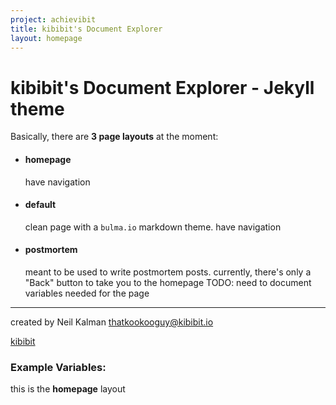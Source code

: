 ```yaml
---
project: achievibit
title: kibibit's Document Explorer
layout: homepage
---
```


# kibibit's Document Explorer - Jekyll theme

Basically, there are **3 page layouts** at the moment:

- #### homepage
  have navigation

- #### default
  clean page with a `bulma.io` markdown theme. have navigation

- #### postmortem
  meant to be used to write postmortem posts.
    currently, there's only a "Back" button to take you to the homepage
  TODO: need to document variables needed for the page

----

created by Neil Kalman thatkookooguy@kibibit.io

<span class="kb-logo"><a href="http://kibibit.io">kibibit</a></span>


### Example Variables:

this is the **homepage** layout
